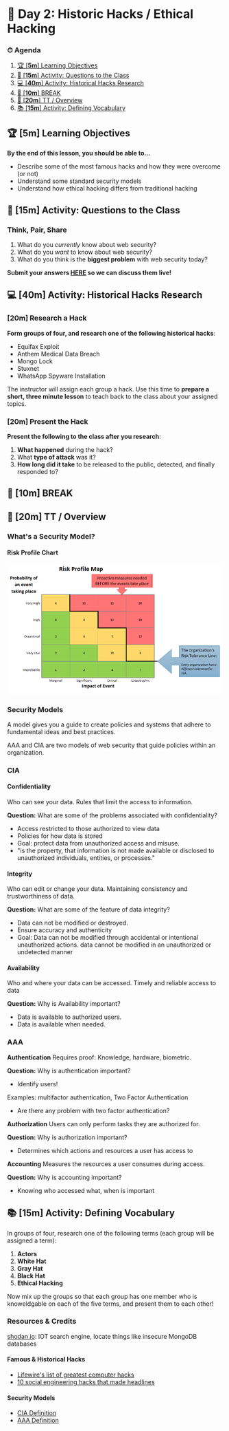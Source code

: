 # 📜 Day 2: Historic Hacks / Ethical Hacking

### ⏱ Agenda

1. [🏆 [**5m**] Learning Objectives](#%f0%9f%8f%86-5m-learning-objectives)
2. [💭 [**15m**] Activity: Questions to the Class](#%f0%9f%92%ad-15m-activity-questions-to-the-class)
3. [💻 [**40m**] Activity: Historical Hacks Research](#%f0%9f%92%bb-40m-activity-historical-hacks-research)
4. [🌴 [**10m**] BREAK](#%f0%9f%8c%b4-10m-break)
5. [📖 [**20m**] TT / Overview](#%f0%9f%93%96-20m-tt--overview)
6. [📚 [**15m**] Activity: Defining Vocabulary](#%f0%9f%93%9a-15m-activity-defining-vocabulary)

## 🏆 [**5m**] Learning Objectives

**By the end of this lesson, you should be able to...**

- Describe some of the most famous hacks and how they were overcome (or not)
- Understand some standard security models
- Understand how ethical hacking differs from traditional hacking

## 💭 [**15m**] Activity: Questions to the Class

### Think, Pair, Share

1. What do you _currently_ know about web security?
2. What do you _want_ to know about web security?
3. What do you think is the **biggest problem** with web security today?

**Submit your answers [HERE](https://PollEv.com/droxey) so we can discuss them live!**

## 💻 [**40m**] Activity: Historical Hacks Research

### [**20m**] Research a Hack

**Form groups of four, and research one of the following historical hacks**:

- Equifax Exploit
- Anthem Medical Data Breach
- Mongo Lock
- Stuxnet
- WhatsApp Spyware Installation

The instructor will assign each group a hack. Use this time to **prepare a short, three minute lesson** to teach back to the class about your assigned topics.

### [**20m**] Present the Hack

**Present the following to the class after you research**:

1. **What happened** during the hack?
2. What **type of attack** was it?
3. **How long did it take** to be released to the public, detected, and finally responded to?

## 🌴 [**10m**] BREAK

## 📖 [**20m**] TT / Overview

### What's a Security Model?

#### Risk Profile Chart

![threat chart](Lesson2Assets/risk_profile_heatmap.png)

### Security Models

A model gives you a guide to create policies and systems that adhere to fundamental ideas and best practices.

AAA and CIA are two models of web security that guide policies
within an organization.





### CIA

#### Confidentiality

Who can see your data. Rules that limit the access to information.

**Question:** What are some of the problems associated with confidentiality?

- Access restricted to those authorized to view data
- Policies for how data is stored
- Goal: protect data from unauthorized access and misuse.
- "is the property, that information is not made available or disclosed to unauthorized individuals, entities, or processes."

#### Integrity

Who can edit or change your data. Maintaining consistency and trustworthiness of data.

**Question:** What are some of the feature of data integrity?

- Data can not be modified or destroyed.
- Ensure accuracy and authenticity
- Goal: Data can not be modified through accidental or intentional unauthorized actions.
data cannot be modified in an unauthorized or undetected manner

#### Availability

Who and where your data can be accessed. Timely and reliable access to data

**Question:** Why is Availability important?

- Data is available to authorized users.
- Data is available when needed.

### AAA

**Authentication**
Requires proof: Knowledge, hardware, biometric.

**Question:** Why is authentication important?

- Identify users!

Examples: multifactor authentication, Two Factor Authentication

- Are there any problem with two factor authentication?

**Authorization**
Users can only perform tasks they are authorized for.

**Question:** Why is authorization important?

- Determines which actions and resources a user has access to


**Accounting**
Measures the resources a user consumes during access.

**Question:** Why is accounting important?

- Knowing who accessed what, when is important

## 📚 [**15m**] Activity: Defining Vocabulary

In groups of four, research one of the following terms (each group will be assigned a term):

1. **Actors**
2. **White Hat**
3. **Gray Hat**
4. **Black Hat**
5. **Ethical Hacking**

Now mix up the groups so that each group has one member who is knoweldgable on each of the five terms, and present them to each other!

### Resources & Credits

[shodan.io](https://shodan.io): IOT search engine, locate things like insecure MongoDB databases

#### Famous & Historical Hacks

- [Lifewire's list of greatest computer hacks](https://www.lifewire.com/the-greatest-computer-hacks-4060530)
- [10 social engineering hacks that made headlines](https://www.csoonline.com/article/2131745/social-engineering/10-hacks-that-made-headlines.html)

#### Security Models

- [CIA Definition](https://whatis.techtarget.com/definition/Confidentiality-integrity-and-availability-CIA)
- [AAA Definition](https://www.techopedia.com/definition/24130/authentication-authorization-and-accounting-aaa)
